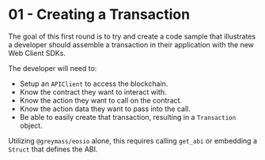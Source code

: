 # 01 - Creating a Transaction

The goal of this first round is to try and create a code sample that illustrates a developer should assemble a transaction in their application with the new Web Client SDKs. 

The developer will need to:

- Setup an `APIClient` to access the blockchain.
- Know the contract they want to interact with.
- Know the action they want to call on the contract.
- Know the action data they want to pass into the call.
- Be able to easily create that transaction, resulting in a `Transaction` object.

Utilizing `@greymass/eosio` alone, this requires calling `get_abi` or embedding a `Struct` that defines the ABI.